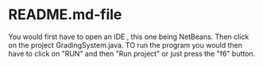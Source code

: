 # README.md-file
You would first have to open an IDE , this one being NetBeans.
Then click on the project GradingSystem.java.
TO run the program you would then have to click on "RUN" and then "Run project" or just press the "f6" button.

